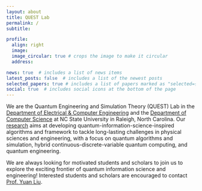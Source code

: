 ```yaml
---
layout: about
title: QUEST Lab
permalink: /
subtitle:

profile:
  align: right
  image: 
  image_circular: true # crops the image to make it circular
  address: 

news: true  # includes a list of news items
latest_posts: false  # includes a list of the newest posts
selected_papers: true # includes a list of papers marked as "selected={true}"
social: true  # includes social icons at the bottom of the page
---
```


We are the Quantum Engineering and Simulation Theory (QUEST) Lab in the [Department of Electrical & Computer Engineering](https://ece.ncsu.edu) and the [Department of Computer Science](https://www.csc.ncsu.edu) at NC State University in Raleigh, North Carolina. Our [research](/research/) aims at developing quantum-information-science-inspired algorithms and framework to tackle long-lasting challenges in physical sciences and engineering, with a focus on quantum algorithms and simulation, hybrid continuous-discrete-variable quantum computing, and quantum engineering. 

We are always looking for motivated students and scholars to join us to explore the exciting frontier of quantum information science and engineering! Interested students and scholars are encouraged to contact [Prof. Yuan Liu](/people/).

[//]: <> (I study quantum-classical algorithms to solve challenging problems in quantum chemistry, chemical physics, and material science, including correlated electronic structure and real-time dynamics. I also develop novel protocols to leverage continuous-variable quantum systems such as bosonic oscillators for computation, information processing, and sensing. Another topic of interest is how quantum error correction may be performed at a system or algorithm level. These topics are investigated from theoretical and computational perspectives, with possible experimental collaborations.)



